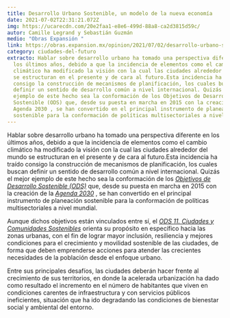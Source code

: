 ```yaml
---
title: Desarrollo Urbano Sostenible, un modelo de la nueva economía
date: 2021-07-02T22:31:21.072Z
img: https://ucarecdn.com/20e2faa1-e8e6-499d-88a8-ca2d3815d59c/
autor: Camille Legrand y Sebastián Guzmán
medio: "Obras Expansión "
link: https://obras.expansion.mx/opinion/2021/07/02/desarrollo-urbano-sostenible-un-modelo-de-la-nueva-economia
category: ciudades-del-futuro
extracto: Hablar sobre desarrollo urbano ha tomado una perspectiva diferente en
  los últimos años, debido a que la incidencia de elementos como el cambio
  climático ha modificado la visión con la cual las ciudades alrededor del mundo
  se estructuran en el presente y de cara al futuro.Esta incidencia ha traído
  consigo la construcción de mecanismos de planificación, los cuales buscan
  definir un sentido de desarrollo común a nivel internacional. Quizás el mejor
  ejemplo de este hecho sea la conformación de los Objetivos de Desarrollo
  Sostenible (ODS) que, desde su puesta en marcha en 2015 con la creación de la
  Agenda 2030 , se han convertido en el principal instrumento de planeación
  sostenible para la conformación de políticas multisectoriales a nivel mundial.
---
```

Hablar sobre desarrollo urbano ha tomado una perspectiva diferente en los últimos años, debido a que la incidencia de elementos como el cambio climático ha modificado la visión con la cual las ciudades alrededor del mundo se estructuran en el presente y de cara al futuro.Esta incidencia ha traído consigo la construcción de mecanismos de planificación, los cuales buscan definir un sentido de desarrollo común a nivel internacional. Quizás el mejor ejemplo de este hecho sea la conformación de los *[Objetivos de Desarrollo Sostenible (ODS)](https://www.un.org/sustainabledevelopment/es/objetivos-de-desarrollo-sostenible/)* que, desde su puesta en marcha en 2015 con la creación de la *[Agenda 2030](https://www.un.org/sustainabledevelopment/es/2015/09/la-asamblea-general-adopta-la-agenda-2030-para-el-desarrollo-sostenible/)* , se han convertido en el principal instrumento de planeación sostenible para la conformación de políticas multisectoriales a nivel mundial.

Aunque dichos objetivos están vinculados entre sí, el *[ODS 11. Ciudades y Comunidades Sostenibles](https://unstats.un.org/sdgs/report/2019/goal-11/)* orienta su propósito en específico hacia las zonas urbanas, con el fin de lograr mayor inclusión, resiliencia y mejores condiciones para el crecimiento y movilidad sostenible de las ciudades, de forma que deben emprenderse acciones para atender las crecientes necesidades de la población desde el enfoque urbano.

Entre sus principales desafíos, las ciudades deberán hacer frente al crecimiento de sus territorios, en donde la acelerada urbanización ha dado como resultado el incremento en el número de habitantes que viven en condiciones carentes de infraestructura y con servicios públicos ineficientes, situación que ha ido degradando las condiciones de bienestar social y ambiental del entorno.
